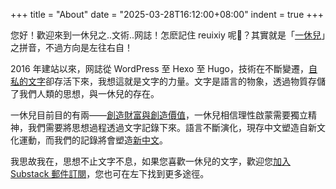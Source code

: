 +++
title = "About"
date = "2025-03-28T16:12:00+08:00"
indent = true
+++

您好！歡迎來到一休兒之..文術..网誌！怎麽記住 reuixiy 呢🤔？其實就是「[一休兒](https://yixiuer.me/)」之拼音，不過方向是左往右自！

2016 年建站以來，网誌從 WordPress 至 Hexo 至 Hugo，技術在不斷變遷，[自私的文字](https://reuixiy.notion.site/c0725f5bbfd8461a8c6863d6f12e8671)卻存活下來，我想這就是文字的力量。文字是語言的物象，透過物質存儲了我們人類的思想，與一休兒的存在。

一休兒目前目的有兩——[創造財富與創造價值](https://reuixiy.notion.site/1bac9131ed4f8084b0b0d0c55c97e3e7)，一休兒相信理性啟蒙需要獨立精神，我們需要將思想過程透過文字記錄下來。語言不斷演化，現存中文塑造自新文化運動，而我們的記錄將會塑造[新中文](https://reuixiy.notion.site/1bac9131ed4f80d88c06f3d76dd0a522)。

我思故我在，思想不止文字不息，如果您喜歡一休兒的文字，歡迎您[加入 Substack 郵件訂閱](https://yixiuer.substack.com/)，您也可在左下找到更多途徑。